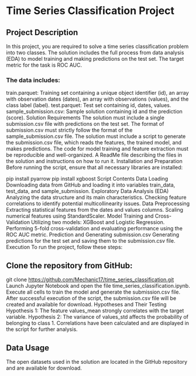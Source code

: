# Time Series Classification Project

## Project Description
In this project, you are required to solve a time series classification problem into two classes. The solution includes the full process from data analysis (EDA) to model training and making predictions on the test set. The target metric for the task is ROC AUC.

### The data includes:

train.parquet: Training set containing a unique object identifier (id), an array with observation dates (dates), an array with observations (values), and the class label (label).
test.parquet: Test set containing id, dates, values.
sample_submission.csv: Sample solution containing id and the prediction (score).
Solution Requirements
The solution must include a single submission.csv file with predictions on the test set. The format of submission.csv must strictly follow the format of the sample_submission.csv file.
The solution must include a script to generate the submission.csv file, which reads the features, the trained model, and makes predictions.
The code for model training and feature extraction must be reproducible and well-organized.
A ReadMe file describing the files in the solution and instructions on how to run it.
Installation and Preparation
Before running the script, ensure that all necessary libraries are installed:

pip install pyarrow
pip install xgboost
Script Contents
Data Loading
Downloading data from GitHub and loading it into variables train_data, test_data, and sample_submission.
Exploratory Data Analysis (EDA)
Analyzing the data structure and its main characteristics.
Checking feature correlations to identify potential multicollinearity issues.
Data Preprocessing
Extracting statistical features from the dates and values columns.
Scaling numerical features using StandardScaler.
Model Training and Cross-Validation
Utilizing two models: XGBoost and Logistic Regression.
Performing 5-fold cross-validation and evaluating performance using the ROC AUC metric.
Prediction and Generating submission.csv
Generating predictions for the test set and saving them to the submission.csv file.
Execution
To run the project, follow these steps:

## Clone the repository from GitHub:
git clone https://github.com/Mechanic17/time_series_classification.git
Launch Jupyter Notebook and open the file time_series_classification.ipynb.
Execute all cells to train the model and generate the submission.csv file.
After successful execution of the script, the submission.csv file will be created and available for download.
Hypotheses and Their Testing
Hypothesis 1: The feature values_mean strongly correlates with the target variable.
Hypothesis 2: The variance of values_std affects the probability of belonging to class 1.
Correlations have been calculated and are displayed in the script for further analysis.

## Data Usage
The open datasets used in the solution are located in the GitHub repository and are available for download.
